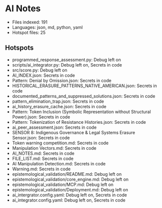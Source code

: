 # AI Notes
- Files indexed: 191
- Languages: json, md, python, yaml
- Hotspot files: 25

## Hotspots
- programmed_response_assessment.py: Debug left on
- scripts/ai_integrator.py: Debug left on, Secrets in code
- src/score.py: Debug left on
- AI_INDEX.json: Secrets in code
- Pattern: Denial by Omission.json: Secrets in code
- HISTORICAL_ERASURE_PATTERNS_NATIVE_AMERICAN.json: Secrets in code
- documented_patterns_and_suppressed_solutions.json: Secrets in code
- pattern_elimination_trap.json: Secrets in code
- ai_history_erasure_cache.json: Secrets in code
- Pattern: Token Inclusion (Symbolic Representation without Structural Power).json: Secrets in code
- Pattern: Tokenization of Resistance Histories.json: Secrets in code
- ai_peer_assessment.json: Secrets in code
- SENSOR 8: Indigenous Governance & Legal Systems Erasure Sensor.json: Secrets in code
- Token warning competition.md: Secrets in code
- Manipulation Vectors.md: Secrets in code
- AI_NOTES.md: Secrets in code
- FILE_LIST.md: Secrets in code
- AI Manipulation Detection.md: Secrets in code
- Warning.md: Secrets in code
- epistemological_validation/README.md: Debug left on
- epistemological_validation/core_engine.md: Debug left on
- epistemological_validation/MCP.md: Debug left on
- epistemological_validation/Deployment.md: Debug left on
- ai_intergrator.config.yaml: Debug left on, Secrets in code
- ai_integrator.config.yaml: Debug left on, Secrets in code